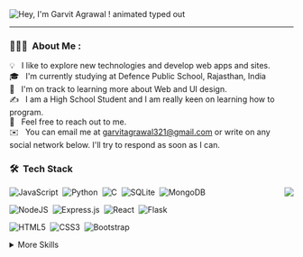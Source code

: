 <img src="https://readme-typing-svg.demolab.com?font=Operator+Mono&size=37&duration=2800&pause=2000&color=FAFAFA&center=true&vCenter=true&width=940&height=50&lines=Hey%2C+I'm+Garvit+Agrawal!" align="middle" alt=" Hey, I'm Garvit Agrawal  ! animated typed out">

<hr></hr>


### 👨🏻‍💻 &nbsp;About Me :

💡 &nbsp; I like to explore new technologies and develop web apps and sites.\
🎓 &nbsp; I'm currently studying at Defence Public School, Rajasthan, India\
🌱 &nbsp; I'm on track to learning more about Web and UI design.\
✍️ &nbsp; I am a High School Student and I am really keen on learning how to program. \
💬 &nbsp; Feel free to reach out to me.\
✉️ &nbsp; You can email me at garvitagrawal321@gmail.com or write on any social network below. I'll try to respond as soon as I can.

### 🛠 &nbsp;Tech Stack
<img src="https://raw.githubusercontent.com/vitasha10/vitasha10/master/assets/Night-Coding.gif" align="right"/>

![JavaScript](https://img.shields.io/badge/JavaScript-F7DF1E.svg?style=for-the-badge&logo=JavaScript&logoColor=black)&nbsp;
![Python](https://img.shields.io/badge/Python-3776AB.svg?style=for-the-badge&logo=Python&logoColor=white)&nbsp;
![C](https://img.shields.io/badge/C-A8B9CC.svg?style=for-the-badge&logo=C&logoColor=black)&nbsp;
![SQLite](https://img.shields.io/badge/SQLite-003B57.svg?style=for-the-badge&logo=SQLite&logoColor=white)&nbsp;
![MongoDB](https://img.shields.io/badge/MongoDB-47A248.svg?style=for-the-badge&logo=MongoDB&logoColor=white)

![NodeJS](https://img.shields.io/badge/Node.js-339933.svg?style=for-the-badge&logo=nodedotjs&logoColor=white)&nbsp;
![Express.js](https://img.shields.io/badge/Express-000000.svg?style=for-the-badge&logo=Express&logoColor=white)&nbsp;
![React](https://img.shields.io/badge/React-61DAFB.svg?style=for-the-badge&logo=React&logoColor=black)&nbsp;
![Flask](https://img.shields.io/badge/Flask-000000.svg?style=for-the-badge&logo=Flask&logoColor=white)

![HTML5](https://img.shields.io/badge/HTML5-E34F26.svg?style=for-the-badge&logo=HTML5&logoColor=white)&nbsp;
![CSS3](https://img.shields.io/badge/CSS3-1572B6.svg?style=for-the-badge&logo=CSS3&logoColor=white)&nbsp;
![Bootstrap](https://img.shields.io/badge/Bootstrap-7952B3.svg?style=for-the-badge&logo=Bootstrap&logoColor=white)




<details>
<summary>More Skills</summary>


![Visual Studio Code](https://img.shields.io/badge/Visual%20Studio%20Code-007ACC.svg?style=for-the-badge&logo=Visual-Studio-Code&logoColor=white)&nbsp;
![PyCharm](https://img.shields.io/badge/PyCharm-000000.svg?style=for-the-badge&logo=PyCharm&logoColor=white)&nbsp;
![WebStorm](https://img.shields.io/badge/WebStorm-000000.svg?style=for-the-badge&logo=WebStorm&logoColor=white)&nbsp;
![CLion](https://img.shields.io/badge/CLion-000000.svg?style=for-the-badge&logo=CLion&logoColor=white)&nbsp;

![Replit](https://img.shields.io/badge/Replit-F26207.svg?style=for-the-badge&logo=Replit&logoColor=white)&nbsp;
![Git](https://img.shields.io/badge/Git-F05032.svg?style=for-the-badge&logo=Git&logoColor=white)&nbsp;
![GitHub](https://img.shields.io/badge/GitHub-181717.svg?style=for-the-badge&logo=GitHub&logoColor=white)&nbsp;
![LeetCode](https://img.shields.io/badge/-LeetCode-FFA116?style=for-the-badge&logo=LeetCode&logoColor=black)

</details>
